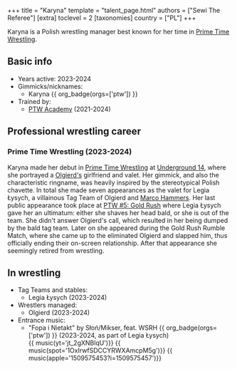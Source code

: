 +++
title = "Karyna"
template = "talent_page.html"
authors = ["Sewi The Referee"]
[extra]
toclevel = 2
[taxonomies]
country = ["PL"]
+++

Karyna is a Polish wrestling manager best known for her time in [Prime Time Wrestling](@/o/ptw.md).

## Basic info

* Years active: 2023-2024
* Gimmicks/nicknames:
  - Karyna {{ org_badge(orgs=['ptw']) }}
* Trained by:
  - [PTW Academy](@/o/ptw-academy.md) (2021-2024)

## Professional wrestling career

### Prime Time Wrestling (2023-2024)

Karyna made her debut in [Prime Time Wrestling](@/o/ptw.md) at [Underground 14](@/e/ptw/2023-04-23-ptw-underground-14.md), where she portrayed a [Olgierd's](@/w/olgierd.md) girlfriend and valet. Her gimmick, and also the characteristic ringname, was heavily inspired by the stereotypical Polish chavette. In total she made seven appearances as the valet for Legia Łysych, a villainous Tag Team of Olgierd and [Marco Hammers](@/w/marco-hammers.md). Her last public appearance took place at [PTW #5: Gold Rush](@/e/ptw/2024-02-03-ptw-5-gold-rush.md) where Legia Łysych gave her an ultimatum: either she shaves her head bald, or she is out of the team. She didn't answer Olgierd's call, which resulted in her being dumped by the bald tag team. Later on she appeared during the Gold Rush Rumble Match, where she came up to the eliminated Olgierd and slapped him, thus officially ending their on-screen relationship. After that appearance she seemingly retired from wrestling.

## In wrestling

* Tag Teams and stables:
  - Legia Łysych (2023-2024)
* Wrestlers managed:
  - Olgierd (2023-2024)
* Entrance music:
  - "Fopa i Nietakt" by Słoń/Mikser, feat. WSRH
 {{ org_badge(orgs=['ptw']) }} (2023-2024, as part of Legia Łysych) <br>
 {{ music(yt='jt_2gXNBlqU')}}
 {{ music(spot='1OxIrwfSDCCYRWXAmcpM5g')}}
 {{ music(apple='1509575453?i=1509575457')}}
